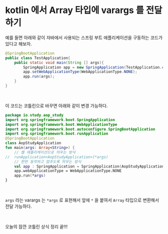 # kotlin 에서 Array 타입에 varargs 를 전달하기

예를 들면 아래와 같이 자바에서 사용되는 스프링 부트 애플리케이션을 구동하는 코드가 있다고 해보자.

```java
@SpringBootApplication
public class TestApplication{
    public static void main(String [] args){
        SpringApplication app = new SpringApplication(TestApplication.class);
        app.setWebApplicationType(WebApplicationType.NONE);
        app.run(args);
    }
}
```

<br>

이 코드는 코틀린으로 바꾸면 아래와 같이 변경 가능하다.

```kotlin
package io.study.aop_study 
import org.springframework.boot.SpringApplication 
import org.springframework.boot.WebApplicationType 
import org.springframework.boot.autoconfigure.SpringBootApplication 
import org.springframework.boot.runApplication
@SpringBootApplication 
class AopStudyApplication 
fun main(args: Array<String>) { 
	// 웹 애플리케이션으로 띄우는 방식 
//	runApplication<AopStudyApplication>(*args) 
	// 한번 동작하고 멈추도록 띄우는 방식 
	val app : SpringApplication = SpringApplication(AopStudyApplication::class.java) 
	app.webApplicationType = WebApplicationType.NONE 
	app.run(*args) 
}
```

<br>

`args` 라는 varargs 는 `*args` 로 표현해서 앞에 `*` 을 붙여서 `Array` 타입으로 변환해서 전달 가능하다.<br>

<br>

오늘의 잠깐 코틀린 상식 정리 끝!!!<br>

<br>

